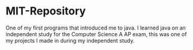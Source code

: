 # MIT-Repository
One of my first programs that introduced me to java. I learned java on an independent study for the Computer Science A AP exam, this was one of my projects I made in during my independent study.
